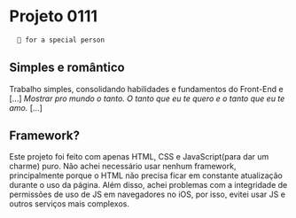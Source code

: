 
# Projeto 0111
```bash
  💎 for a special person

```

## Simples e romântico
Trabalho simples, consolidando habilidades e fundamentos do Front-End e [...] *Mostrar pro mundo o tanto. O tanto que eu te quero e o tanto que eu te amo.* [...]

## Framework?
Este projeto foi feito com apenas HTML, CSS e JavaScript(para dar um charme) puro. Não achei necessário usar nenhum framework, principalmente porque o HTML não precisa ficar em constante atualização durante o uso da página. 
Além disso, achei problemas com a integridade de permissões de uso de JS em navegadores no iOS, por isso, evitei usar JS e outros serviços mais complexos.